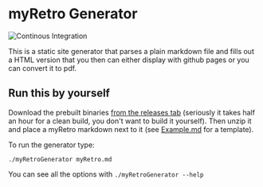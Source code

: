 # myRetro Generator

![Continous Integration](https://github.com/futurice/myRetroGenerator/workflows/Continous%20Integration/badge.svg)

This is a static site generator that parses a plain markdown file and fills out a HTML version that you then can either display with github pages or you can convert it to pdf.

## Run this by yourself

Download the prebuilt binaries [from the releases tab](https://github.com/futurice/myRetroGenerator/releases) (seriously it takes half an hour for a clean build, you don't want to build it yourself). Then unzip it and place a myRetro markdown next to it (see [Example.md](https://github.com/futurice/myRetroGenerator/blob/master/Example.md) for a template).

To run the generator type:

```
./myRetroGenerator myRetro.md
```

You can see all the options with `./myRetroGenerator --help`
